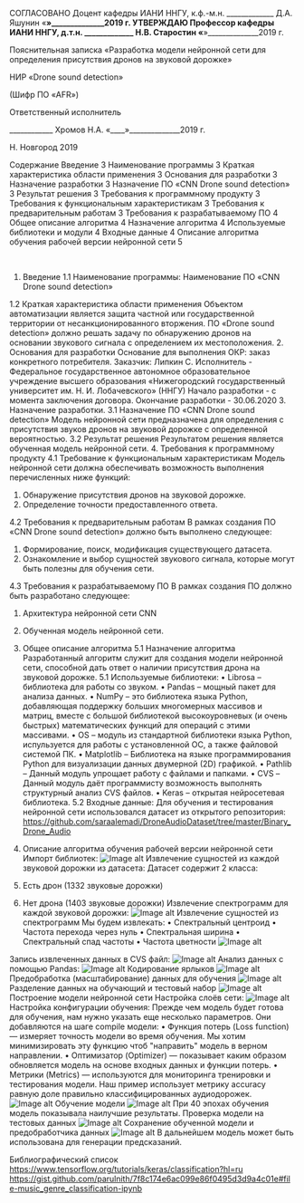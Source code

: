 СОГЛАСОВАНО
Доцент кафедры 
ИАНИ ННГУ, к.ф.-м.н.
_____________  Д.А. Яшунин
«____»______________2019 г.
	УТВЕРЖДАЮ
Профессор кафедры 
ИАНИ ННГУ, д.т.н.
_____________  Н.В. Старостин
«____»______________2019 г.

Пояснительная записка 
«Разработка модели нейронной сети для определения присутствия дронов на звуковой дорожке»

 НИР «Drone sound detection» 

(Шифр ПО «AFR»)



Ответственный исполнитель 

____________  Хромов Н.А.
«____»______________2019 г.




Н. Новгород 2019

Содержание
Введение	3
Наименование программы	3
Краткая характеристика области применения	3
Основания для разработки	3
Назначение разработки	3
Назначение ПО «CNN Drone sound detection» 	3
Результат решения	3
Требования к программному продукту	3
Требования к функциональным характеристикам	3
Требования к предварительным работам	3
Требования к разрабатываемому ПО	4
Общее описание алгоритма	4
Назначение алгоритма	4
Используемые библиотеки и модули	4
Входные данные	4
Описание алгоритма обучения рабочей версии нейронной сети 	5








 
1.	Введение
1.1 Наименование программы:
Наименование ПО «CNN Drone sound detection»

1.2 Краткая характеристика области применения
Объектом автоматизации является защита частной или государственной территории от несанкционированного вторжения. ПО «Drone sound detection» должно решать задачу по обнаружению дронов на основании звукового сигнала с определением их местоположения.
2.	Основания для разработки
Основание для выполнения ОКР: заказ конкретного потребителя.
Заказчик: Липкин С.
Исполнитель - Федеральное государственное автономное образовательное учреждение высшего образования «Нижегородский государственный университет им. Н. И. Лобачевского» (ННГУ)
Начало разработки - с момента заключения договора.
Окончание разработки - 30.06.2020
3.	Назначение разработки.
3.1 Назначение ПО «CNN Drone sound detection» 
Модель нейронной сети предназначена для определения с присутствия звуков дронов на звуковой дорожке с определенной вероятностью. 
3.2 Результат решения 
Результатом решения является обученная модель нейронной сети. 
4.	Требования к программному продукту 
4.1 Требование к функциональным характеристикам 
Модель нейронной сети должна обеспечивать возможность выполнения перечисленных ниже функций: 
1. Обнаружение присутствия дронов на звуковой дорожке. 
2. Определение точности предоставленного ответа.

4.2 Требования к предварительным работам 
В рамках создания ПО «CNN Drone sound detection» должно быть выполнено следующее: 
1. Формирование, поиск, модификация существующего датасета.
2. Ознакомление и выбор сущностей звукового сигнала, которые могут быть полезны для обучения сети. 

4.3 Требования к разрабатываемому ПО
В рамках создания ПО должно быть разработано следующее: 
1. Архитектура нейронной сети CNN 
2. Обученная модель нейронной сети.   

5.	Общее описание алгоритма 
5.1 Назначение алгоритма
Разработанный алгоритм служит для создания модели нейронной сети, способной дать ответ о наличии присутствия дрона на звуковой дорожке. 
5.1 Используемые библиотеки:
•	Librosa	– библиотека для работы со звуком. 
•	Pandas	– мощный пакет для анализа данных.
•	NumPy 	– это библиотека языка Python, добавляющая поддержку больших многомерных массивов и матриц, вместе с большой библиотекой высокоуровневых (и очень быстрых) математических функций для операций с этими массивами.
•	OS		– модуль из стандартной библиотеки языка Python, испульзуется для работы с установленной ОС, а также файловой системой ПК.
•	Matplotlib	– Библиотека на языке программирования Python для визуализации данных двумерной (2D) графикой. 
•	Pathlib	– Данный модуль упрощает работу с файлами и папками.
•	CVS		– Данный модуль даёт программисту возможность выполнять структурный анализ CVS файлов. 
•	Keras		– открытая нейросетевая библиотека. 
5.2	Входные данные:
Для обучения и тестирования нейронной сети использовался датасет из открытого репозитория: 
https://github.com/saraalemadi/DroneAudioDataset/tree/master/Binary_Drone_Audio



6.	Описание алгоритма обучения рабочей версии нейронной сети 
Импорт библиотек: 
![Image alt](https://github.com/Ann-Ageeva/Sound-recognition/tree/master/docs/PZImages/1.png)
Извлечение сущностей из каждой звуковой дорожки из датасета:
Датасет содержит 2 класса: 
1. Есть дрон (1332 звуковые дорожки)
2. Нет дрона (1403 звуковые дорожки)
Извлечение спектрограмм для каждой звуковой дорожки: 
![Image alt](https://github.com/Ann-Ageeva/Sound-recognition/tree/master/docs/PZImages/2.png)
Извлечение сущностей из спектрограмм
Мы будем извлекать:
•	Спектральный центроид
•	Частота перехода через нуль
•	Спектральная ширина 
•	Спектральный спад частоты 
•	Частота цветности
![Image alt](https://github.com/Ann-Ageeva/Sound-recognition/tree/master/docs/PZImages/3.png)
 
Запись извлеченных данных в CVS файл:
![Image alt](https://github.com/Ann-Ageeva/Sound-recognition/tree/master/docs/PZImages/4.png)
Анализ данных с помощью Pandas: 
![Image alt](https://github.com/Ann-Ageeva/Sound-recognition/tree/master/docs/PZImages/5.png) 
Кодирование ярлыков
![Image alt](https://github.com/Ann-Ageeva/Sound-recognition/tree/master/docs/PZImages/6.png)
Предобработка (масштабирование) данных для обучения
![Image alt](https://github.com/Ann-Ageeva/Sound-recognition/tree/master/docs/PZImages/7.png)
Разделение данных на обучающий и тестовый набор
![Image alt](https://github.com/Ann-Ageeva/Sound-recognition/tree/master/docs/PZImages/8.png)
Построение модели нейронной сети
	Настройка слоёв сети:
![Image alt](https://github.com/Ann-Ageeva/Sound-recognition/tree/master/docs/PZImages/9.png)
	Настройка конфигурации обучения:
Прежде чем модель будет готова для обучения, нам нужно указать еще несколько параметров. Они добавляются на шаге compile модели:
•	Функция потерь (Loss function) — измеряет точность модели во время обучения. Мы хотим минимизировать эту функцию чтоб "направить" модель в верном направлении.
•	Оптимизатор (Optimizer) — показывает каким образом обновляется модель на основе входных данных и функции потерь.
•	Метрики (Metrics) — используются для мониторинга тренировки и тестирования модели. Наш пример использует метрику accuracy равную доле правильно классифицированных аудиодорожек.
![Image alt](https://github.com/Ann-Ageeva/Sound-recognition/tree/master/docs/PZImages/10.png)
Обучение модели 
![Image alt](https://github.com/Ann-Ageeva/Sound-recognition/tree/master/docs/PZImages/11.png)
При 40 эпохах обучения модель показывала наилучшие результаты. 
Проверка модели на тестовых данных 
![Image alt](https://github.com/Ann-Ageeva/Sound-recognition/tree/master/docs/PZImages/12.png)
Сохранение обученной модели и предобработчика данных
![Image alt](https://github.com/Ann-Ageeva/Sound-recognition/tree/master/docs/PZImages/13.png)
В дальнейшем модель может быть использована для генерации предсказаний. 

Библиографический список
https://www.tensorflow.org/tutorials/keras/classification?hl=ru
https://gist.github.com/parulnith/7f8c174e6ac099e86f0495d3d9a4c01e#file-music_genre_classification-ipynb
	

   
    






